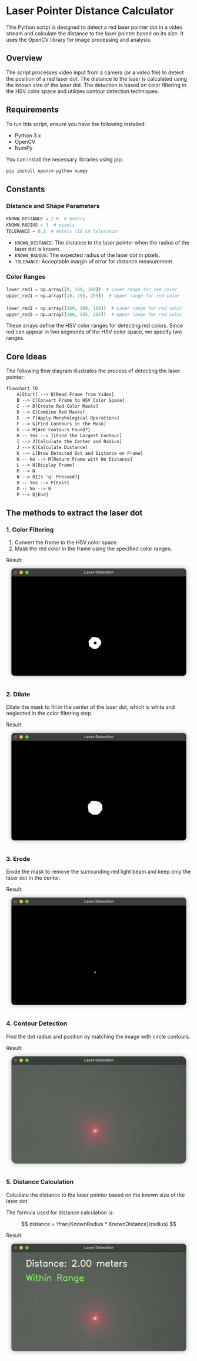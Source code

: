 # Laser Pointer Distance Calculator

This Python script is designed to detect a red laser pointer dot in a video stream and calculate the distance to the
laser pointer based on its size. It uses the OpenCV library for image processing and analysis.

## Overview

The script processes video input from a camera (or a video file) to detect the position of a red laser dot. The distance
to the laser is calculated using the known size of the laser dot. The detection is based on color filtering in the HSV
color space and utilizes contour detection techniques.

## Requirements

To run this script, ensure you have the following installed:

- Python 3.x
- OpenCV
- NumPy

You can install the necessary libraries using pip:

```bash
pip install opencv-python numpy
```

## Constants

### Distance and Shape Parameters

```python
KNOWN_DISTANCE = 2.0  # meters
KNOWN_RADIUS = 3  # pixels
TOLERANCE = 0.1  # meters (10 cm tolerance)
```

- `KNOWN_DISTANCE`: The distance to the laser pointer when the radius of the laser dot is known.
- `KNOWN_RADIUS`: The expected radius of the laser dot in pixels.
- `TOLERANCE`: Acceptable margin of error for distance measurement.

### Color Ranges

```python
lower_red1 = np.array([0, 100, 160])  # Lower range for red color
upper_red1 = np.array([10, 255, 255])  # Upper range for red color

lower_red2 = np.array([160, 100, 160])  # Lower range for red color
upper_red2 = np.array([180, 255, 255])  # Upper range for red color
```

These arrays define the HSV color ranges for detecting red colors. Since red can appear in two segments of the HSV color
space, we specify two ranges.

## Core Ideas

The following flow diagram illustrates the process of detecting the laser pointer:

```mermaid
flowchart TD
    A[Start] --> B[Read Frame from Video]
    B --> C[Convert Frame to HSV Color Space]
    C --> D[Create Red Color Masks]
    D --> E[Combine Red Masks]
    E --> F[Apply Morphological Operations]
    F --> G[Find Contours in the Mask]
    G --> H{Are Contours Found?}
    H -- Yes --> I[Find the Largest Contour]
    I --> J[Calculate the Center and Radius]
    J --> K[Calculate Distance]
    K --> L[Draw Detected Dot and Distance on Frame]
    H -- No --> M[Return Frame with No Distance]
    L --> N[Display Frame]
    M --> N
    N --> O{Is 'q' Pressed?}
    O -- Yes --> P[Exit]
    O -- No --> B
    P --> Q[End]
```

## The methods to extract the laser dot

### 1. Color Filtering

1. Convert the frame to the HSV color space.
2. Mask the red color in the frame using the specified color ranges.

Result: ![Color Filtered Image](doc/color_filter.png)

### 2. Dilate

Dilate the mask to fill in the center of the laser dot, which is white and neglected in the color filtering step.

Result: ![Dilated Image](doc/dilate.png)

### 3. Erode

Erode the mask to remove the surrounding red light beam and keep only the laser dot in the center.

Result: ![Eroded Image](doc/erode.png)

### 4. Contour Detection

Find the dot radius and position by matching the image with circle contours.

Result: ![Contour Detection](doc/contour.png)

### 5. Distance Calculation

Calculate the distance to the laser pointer based on the known size of the laser dot.

The formula used for distance calculation is:

$$ distance = \frac{KnownRadius * KnownDistance}{radius} $$

Result: ![Distance Calculation](doc/distance.png)